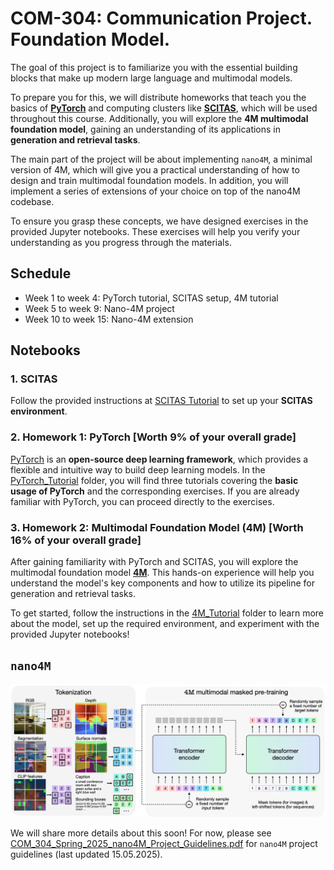 # COM-304: Communication Project. Foundation Model.

The goal of this project is to familiarize you with the essential building blocks that make up modern large language and multimodal models. 

To prepare you for this, we will distribute homeworks that teach you the basics of **[PyTorch](https://pytorch.org/)** and computing clusters like **[SCITAS](https://www.epfl.ch/research/facilities/scitas/)**, which will be used throughout this course. 
Additionally, you will explore the **4M multimodal foundation model**, gaining an understanding of its applications in **generation and retrieval tasks**.

The main part of the project will be about implementing `nano4M`, a minimal version of 4M, which will give you a practical understanding of how to design and train multimodal foundation models. In addition, you will implement a series of extensions of your choice on top of the nano4M codebase.

To ensure you grasp these concepts, we have designed exercises in the provided Jupyter notebooks. These exercises will help you verify your understanding as you progress through the materials.

## Schedule

- Week 1 to week 4: PyTorch tutorial, SCITAS setup, 4M tutorial
- Week 5 to week 9: Nano-4M project
- Week 10 to week 15: Nano-4M extension

## Notebooks
### 1. SCITAS
Follow the provided instructions at [SCITAS Tutorial](https://github.com/EPFL-VILAB/com-304-4M-project-dev/blob/main/SCITAS_Tutorial/scitas_tutorial.md#scitas-tutorial) to set up your **SCITAS environment**.

### 2. Homework 1: PyTorch [Worth 9% of your overall grade]
[PyTorch](https://pytorch.org/) is an **open-source deep learning framework**, which provides a flexible and intuitive way to build deep learning models.
In the [PyTorch_Tutorial](./PyTorch_Tutorial/) folder, you will find three tutorials covering the **basic usage of PyTorch** and the corresponding exercises. If you are already familiar with PyTorch, you can proceed directly to the exercises.

### 3. Homework 2: Multimodal Foundation Model (4M) [Worth 16% of your overall grade]
After gaining familiarity with PyTorch and SCITAS, you will explore the multimodal foundation model **[4M](https://4m.epfl.ch/)**. This hands-on experience will help you understand the model's key components and how to utilize its pipeline for generation and retrieval tasks.

To get started, follow the instructions in the [4M_Tutorial](./4M_Tutorial/) folder to learn more about the model, set up the required environment, and experiment with the provided Jupyter notebooks!

## `nano4M`

![4M](./4M_Tutorial/assets/4M_architecture.png)

We will share more details about this soon! For now, please see [COM_304_Spring_2025_nano4M_Project_Guidelines.pdf](/COM_304_Spring_2025_nano4M_Project_Guidelines.pdf) for `nano4M` project guidelines (last updated 15.05.2025).
